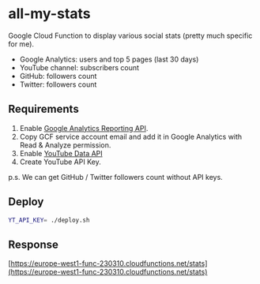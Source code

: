# all-my-stats

Google Cloud Function to display various social stats (pretty much specific for me).

- Google Analytics: users and top 5 pages (last 30 days)
- YouTube channel: subscribers count
- GitHub: followers count
- Twitter: followers count

## Requirements

1. Enable [Google Analytics Reporting API](https://console.developers.google.com/apis/library/analyticsreporting.googleapis.com).
2. Copy GCF service account email and add it in Google Analytics with Read & Analyze permission.
3. Enable [YouTube Data API](https://console.cloud.google.com/apis/api/youtube.googleapis.com)
4. Create YouTube API Key.

p.s. We can get GitHub / Twitter followers count without API keys.

## Deploy

```bash
YT_API_KEY= ./deploy.sh
```

## Response

[https://europe-west1-func-230310.cloudfunctions.net/stats](https://europe-west1-func-230310.cloudfunctions.net/stats)

```
```